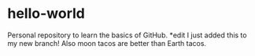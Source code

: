 # hello-world
Personal repository to learn the basics of GitHub.
*edit I just added this to my new branch! Also moon tacos are better than Earth tacos. 
